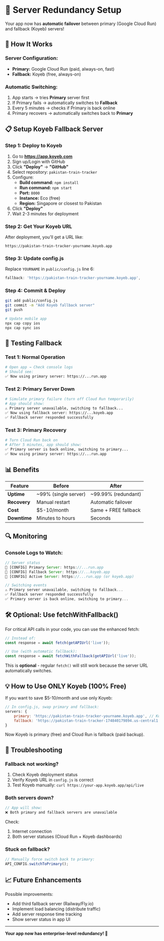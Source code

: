 # 🔄 Server Redundancy Setup

Your app now has **automatic failover** between primary (Google Cloud Run) and fallback (Koyeb) servers!

## 🎯 How It Works

### Server Configuration:
- **Primary:** Google Cloud Run (paid, always-on, fast)
- **Fallback:** Koyeb (free, always-on)

### Automatic Switching:
1. App starts → tries **Primary** server first
2. If Primary fails → automatically switches to **Fallback**
3. Every 5 minutes → checks if Primary is back online
4. Primary recovers → automatically switches back to **Primary**

## 📋 Setup Koyeb Fallback Server

### Step 1: Deploy to Koyeb

1. Go to **https://app.koyeb.com**
2. Sign up/Login with GitHub
3. Click **"Deploy"** → **"GitHub"**
4. Select repository: `pakistan-train-tracker`
5. Configure:
   - **Build command:** `npm install`
   - **Run command:** `npm start`
   - **Port:** `8000`
   - **Instance:** Eco (free)
   - **Region:** Singapore or closest to Pakistan
6. Click **"Deploy"**
7. Wait 2-3 minutes for deployment

### Step 2: Get Your Koyeb URL

After deployment, you'll get a URL like:
```
https://pakistan-train-tracker-yourname.koyeb.app
```

### Step 3: Update config.js

Replace `YOURNAME` in `public/config.js` line 6:

```javascript
fallback: 'https://pakistan-train-tracker-yourname.koyeb.app',
```

### Step 4: Commit & Deploy

```bash
git add public/config.js
git commit -m "Add Koyeb fallback server"
git push

# Update mobile app
npx cap copy ios
npx cap sync ios
```

## 🧪 Testing Fallback

### Test 1: Normal Operation
```bash
# Open app → Check console logs
# Should see:
✅ Now using primary server: https://...run.app
```

### Test 2: Primary Server Down
```bash
# Simulate primary failure (turn off Cloud Run temporarily)
# App should show:
⚠️ Primary server unavailable, switching to fallback...
✅ Now using fallback server: https://...koyeb.app
✅ Fallback server responded successfully
```

### Test 3: Primary Recovery
```bash
# Turn Cloud Run back on
# After 5 minutes, app should show:
✅ Primary server is back online, switching to primary...
✅ Now using primary server: https://...run.app
```

## 📊 Benefits

| Feature | Before | After |
|---------|--------|-------|
| **Uptime** | ~99% (single server) | ~99.99% (redundant) |
| **Recovery** | Manual restart | Automatic failover |
| **Cost** | $5-10/month | Same + FREE fallback |
| **Downtime** | Minutes to hours | Seconds |

## 🔍 Monitoring

### Console Logs to Watch:

```javascript
// Server status
🔗 [CONFIG] Primary Server: https://...run.app
🔗 [CONFIG] Fallback Server: https://...koyeb.app
🔗 [CONFIG] Active Server: https://...run.app (or koyeb.app)

// Switching events
⚠️ Primary server unavailable, switching to fallback...
✅ Fallback server responded successfully
✅ Primary server is back online, switching to primary...
```

## 🛠️ Optional: Use fetchWithFallback()

For critical API calls in your code, you can use the enhanced fetch:

```javascript
// Instead of:
const response = await fetch(getAPIUrl('live'));

// Use (with automatic fallback):
const response = await fetchWithFallback(getAPIUrl('live'));
```

This is **optional** - regular `fetch()` will still work because the server URL automatically switches.

## 💡 How to Use ONLY Koyeb (100% Free)

If you want to save $5-10/month and use only Koyeb:

```javascript
// In config.js, swap primary and fallback:
servers: {
    primary: 'https://pakistan-train-tracker-yourname.koyeb.app', // Koyeb
    fallback: 'https://pakistan-train-tracker-174840179894.us-central1.run.app', // Cloud Run
}
```

Now Koyeb is primary (free) and Cloud Run is fallback (paid backup).

## 🚨 Troubleshooting

### Fallback not working?
1. Check Koyeb deployment status
2. Verify Koyeb URL in `config.js` is correct
3. Test Koyeb manually: `curl https://your-app.koyeb.app/api/live`

### Both servers down?
```javascript
// App will show:
❌ Both primary and fallback servers are unavailable
```
Check:
1. Internet connection
2. Both server statuses (Cloud Run + Koyeb dashboards)

### Stuck on fallback?
```javascript
// Manually force switch back to primary:
API_CONFIG.switchToPrimary();
```

## 📈 Future Enhancements

Possible improvements:
- Add third fallback server (Railway/Fly.io)
- Implement load balancing (distribute traffic)
- Add server response time tracking
- Show server status in app UI

---

**Your app now has enterprise-level redundancy! 🎉**

